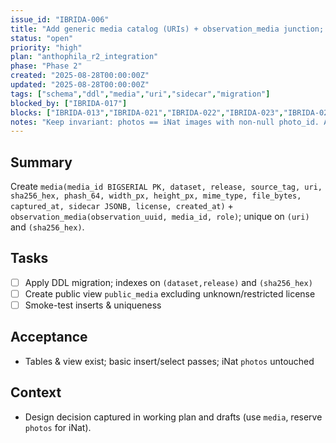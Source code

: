 ```yaml
---
issue_id: "IBRIDA-006"
title: "Add generic media catalog (URIs) + observation_media junction; do not alter iNat photos"
status: "open"
priority: "high"
plan: "anthophila_r2_integration"
phase: "Phase 2"
created: "2025-08-28T00:00:00Z"
updated: "2025-08-28T00:00:00Z"
tags: ["schema","ddl","media","uri","sidecar","migration"]
blocked_by: ["IBRIDA-017"]
blocks: ["IBRIDA-013","IBRIDA-021","IBRIDA-022","IBRIDA-023","IBRIDA-024"]
notes: "Keep invariant: photos == iNat images with non-null photo_id. Anthophila and other non-iNat assets go into `media` with file://, b2://, s3://, https:// URIs."
---
```


## Summary
Create `media(media_id BIGSERIAL PK, dataset, release, source_tag, uri, sha256_hex, phash_64, width_px, height_px, mime_type, file_bytes, captured_at, sidecar JSONB, license, created_at)` + `observation_media(observation_uuid, media_id, role)`; unique on `(uri)` and `(sha256_hex)`.

## Tasks
- [ ] Apply DDL migration; indexes on `(dataset,release)` and `(sha256_hex)`
- [ ] Create public view `public_media` excluding unknown/restricted license
- [ ] Smoke-test inserts & uniqueness

## Acceptance
- Tables & view exist; basic insert/select passes; iNat `photos` untouched

## Context
- Design decision captured in working plan and drafts (use `media`, reserve `photos` for iNat).
